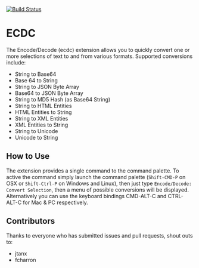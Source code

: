 [![Build Status](https://dev.azure.com/mitchdenny/ecdc/_apis/build/status/mitchdenny.ecdc?branchName=master)](https://dev.azure.com/mitchdenny/ecdc/_build/latest?definitionId=2&branchName=master)

# ECDC

The Encode/Decode (ecdc) extension allows you to quickly convert one or more selections of text to and from various formats. Supported conversions include:

* String to Base64
* Base 64 to String
* String to JSON Byte Array
* Base64 to JSON Byte Array
* String to MD5 Hash (as Base64 String)
* String to HTML Entities
* HTML Entities to String
* String to XML Entities    
* XML Entities to String
* String to Unicode
* Unicode to String

## How to Use

The extension provides a single command to the command palette. To active the command simply launch the command palette (`Shift-CMD-P` on OSX or `Shift-Ctrl-P` on Windows and Linux), then just type `Encode/Decode: Convert Selection`, then a menu of possible conversions will be displayed. Alternatively you can use the keyboard bindings CMD-ALT-C and CTRL-ALT-C for Mac & PC respectively.

## Contributors

Thanks to everyone who has submitted issues and pull requests, shout outs to:

* jtanx
* fcharron